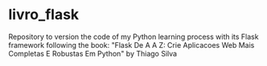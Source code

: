 # livro_flask
Repository to version the code of my Python learning process with its Flask framework following the book: "Flask De A A Z: Crie Aplicacoes Web Mais Completas E Robustas Em Python" by Thiago Silva
